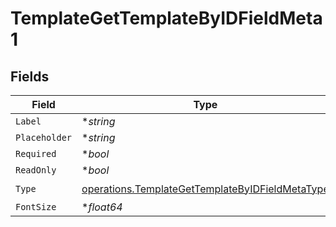 # TemplateGetTemplateByIDFieldMeta1


## Fields

| Field                                                                                                              | Type                                                                                                               | Required                                                                                                           | Description                                                                                                        |
| ------------------------------------------------------------------------------------------------------------------ | ------------------------------------------------------------------------------------------------------------------ | ------------------------------------------------------------------------------------------------------------------ | ------------------------------------------------------------------------------------------------------------------ |
| `Label`                                                                                                            | **string*                                                                                                          | :heavy_minus_sign:                                                                                                 | N/A                                                                                                                |
| `Placeholder`                                                                                                      | **string*                                                                                                          | :heavy_minus_sign:                                                                                                 | N/A                                                                                                                |
| `Required`                                                                                                         | **bool*                                                                                                            | :heavy_minus_sign:                                                                                                 | N/A                                                                                                                |
| `ReadOnly`                                                                                                         | **bool*                                                                                                            | :heavy_minus_sign:                                                                                                 | N/A                                                                                                                |
| `Type`                                                                                                             | [operations.TemplateGetTemplateByIDFieldMetaType](../../models/operations/templategettemplatebyidfieldmetatype.md) | :heavy_check_mark:                                                                                                 | N/A                                                                                                                |
| `FontSize`                                                                                                         | **float64*                                                                                                         | :heavy_minus_sign:                                                                                                 | N/A                                                                                                                |
